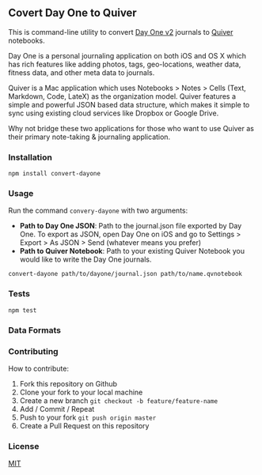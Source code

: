 ## Covert Day One to Quiver

This is command-line utility to convert [Day One v2](http://dayoneapp.com) journals to [Quiver](http://happenapps.com/#quiver) notebooks.

Day One is a personal journaling application on both iOS and OS X which has rich features like adding photos, tags, geo-locations, weather data, fitness data, and other meta data to journals.

Quiver is a Mac application which uses Notebooks > Notes > Cells (Text, Markdown, Code, LateX) as the organization model. Quiver features a simple and powerful JSON based data structure, which makes it simple to sync using existing cloud services like Dropbox or Google Drive.

Why not bridge these two applications for those who want to use Quiver as their primary note-taking & journaling application.

### Installation

```
npm install convert-dayone
```

### Usage

Run the command `convery-dayone` with two arguments:

- **Path to Day One JSON**: Path to the journal.json file exported by Day One. To export as JSON, open Day One on iOS and go to Settings > Export > As JSON > Send (whatever means you prefer)
- **Path to Quiver Notebook**: Path to your existing Quiver Notebook you would like to write the Day One journals.

```
convert-dayone path/to/dayone/journal.json path/to/name.qvnotebook
```

### Tests

```
npm test
```

### Data Formats

### Contributing

How to contribute:

1. Fork this repository on Github
2. Clone your fork to your local machine
3. Create a new branch `git checkout -b feature/feature-name`
4. Add / Commit / Repeat
5. Push to your fork  `git push origin master`
6. Create a Pull Request on this repository



### License

[MIT](./LICENSE.md)
